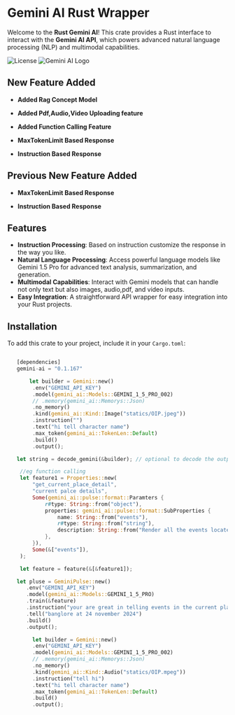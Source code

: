 # Gemini AI Rust Wrapper

Welcome to the **Rust Gemini AI**! This crate provides a Rust interface to interact with the **Gemini AI API**, which powers advanced natural language processing (NLP) and multimodal capabilities.

![License](https://img.shields.io/badge/license-MIT-blue.svg)
![Gemini AI Logo](https://img.shields.io/crates/v/gemini-ai)

## New Feature Added

- **Added Rag Concept Model**

- **Added Pdf,Audio,Video Uploading feature**

- **Added Function Calling Feature**

- **MaxTokenLimit Based Response**

- **Instruction Based Response**

## Previous New Feature Added

- **MaxTokenLimit Based Response**

- **Instruction Based Response**

## Features

- **Instruction Processing**: Based on instruction customize the response in the way you like.
- **Natural Language Processing**: Access powerful language models like Gemini 1.5 Pro for advanced text analysis, summarization, and generation.
- **Multimodal Capabilities**: Interact with Gemini models that can handle not only text but also images, audio,pdf, and video inputs.
- **Easy Integration**: A straightforward API wrapper for easy integration into your Rust projects.

## Installation

To add this crate to your project, include it in your `Cargo.toml`:

```rust

   [dependencies]
   gemini-ai = "0.1.167"

```

```rust
       let builder = Gemini::new()
        .env("GEMINI_API_KEY")
        .model(gemini_ai::Models::GEMINI_1_5_PRO_002)
        // .memory(gemini_ai::Memorys::Json)
        .no_memory()
        .kind(gemini_ai::Kind::Image("statics/OIP.jpeg"))
        .instruction("")
        .text("hi tell character name")
        .max_token(gemini_ai::TokenLen::Default)
        .build()
        .output();

   let string = decode_gemini(&builder); // optional to decode the output if it sends the reponse else error
```

```rust
    //eg function calling
    let feature1 = Properties::new(
        "get_current_place_detail",
        "current palce details",
        Some(gemini_ai::pulse::format::Paramters {
            r#type: String::from("object"),
            properties: gemini_ai::pulse::format::SubProperties {
                name: String::from("events"),
                r#type: String::from("string"),
                description: String::from("Render all the events located in current location"),
            },
        }),
        Some(&["events"]),
    );

    let feature = feature(&[&feature1]);

   let pluse = GeminiPulse::new()
      .env("GEMINI_API_KEY")
      .model(gemini_ai::Models::GEMINI_1_5_PRO)
      .train(&feature)
      .instruction("your are great in telling events in the current place")
      .tell("banglore at 24 november 2024")
      .build()
      .output();

```

```rust
        let builder = Gemini::new()
        .env("GEMINI_API_KEY")
        .model(gemini_ai::Models::GEMINI_1_5_PRO_002)
        // .memory(gemini_ai::Memorys::Json)
        .no_memory()
        .kind(gemini_ai::Kind::Audio("statics/OIP.mpeg"))
        .instruction("tell hi")
        .text("hi tell character name")
        .max_token(gemini_ai::TokenLen::Default)
        .build()
        .output();
```
